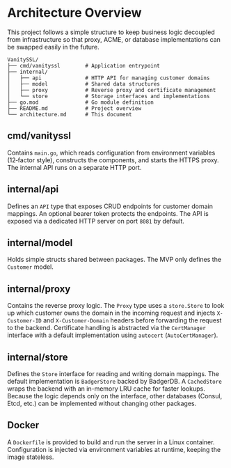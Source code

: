 # Architecture Overview

This project follows a simple structure to keep business logic decoupled from infrastructure so that proxy, ACME, or database implementations can be swapped easily in the future.

```
VanitySSL/
├── cmd/vanityssl        # Application entrypoint
├── internal/
│   ├── api              # HTTP API for managing customer domains
│   ├── model            # Shared data structures
│   ├── proxy            # Reverse proxy and certificate management
│   └── store            # Storage interfaces and implementations
├── go.mod               # Go module definition
├── README.md            # Project overview
└── architecture.md      # This document
```

## cmd/vanityssl
Contains `main.go`, which reads configuration from environment variables (12‑factor style), constructs the components, and starts the HTTPS proxy. The internal API runs on a separate HTTP port.

## internal/api
Defines an `API` type that exposes CRUD endpoints for customer domain mappings. An optional bearer token protects the endpoints. The API is exposed via a dedicated HTTP server on port `8081` by default.

## internal/model
Holds simple structs shared between packages. The MVP only defines the `Customer` model.

## internal/proxy
Contains the reverse proxy logic. The `Proxy` type uses a `store.Store` to look up which customer owns the domain in the incoming request and injects `X-Customer-ID` and `X-Customer-Domain` headers before forwarding the request to the backend. Certificate handling is abstracted via the `CertManager` interface with a default implementation using `autocert` (`AutoCertManager`).

## internal/store
Defines the `Store` interface for reading and writing domain mappings. The default implementation is `BadgerStore` backed by BadgerDB. A `CachedStore` wraps the backend with an in-memory LRU cache for faster lookups. Because the logic depends only on the interface, other databases (Consul, Etcd, etc.) can be implemented without changing other packages.

## Docker
A `Dockerfile` is provided to build and run the server in a Linux container. Configuration is injected via environment variables at runtime, keeping the image stateless.
